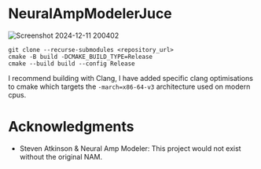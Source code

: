 # NeuralAmpModelerJuce
![Screenshot 2024-12-11 200402](https://github.com/user-attachments/assets/760fffe1-f8a7-4a45-bbe7-f29da121d497)

```
git clone --recurse-submodules <repository_url>
cmake -B build -DCMAKE_BUILD_TYPE=Release
cmake --build build --config Release
```

I recommend building with Clang, I have added specific clang optimisations to cmake which targets the `-march=x86-64-v3` architecture used on modern cpus.

# Acknowledgments

- Steven Atkinson & Neural Amp Modeler: This project would not exist without the original NAM.

